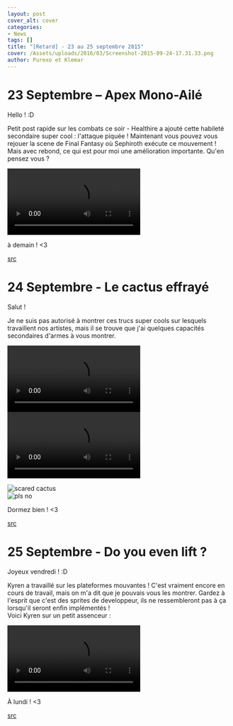 ```yaml
---
layout: post
cover_alt: cover
categories:
- News
tags: []
title: "[Retard] - 23 au 25 septembre 2015"
cover: /Assets/uploads/2016/03/Screenshot-2015-09-24-17.31.33.png
author: Purexo et Klemar
---
```

# 23 Septembre – Apex Mono-Ailé
   
Hello ! :D

Petit post rapide sur les combats ce soir - Healthire a ajouté cette habileté secondaire super cool : l'attaque piquée ! Maintenant vous pouvez vous rejouer la scene de Final Fantasy où Sephiroth exécute ce mouvement ! Mais avec rebond, ce qui est pour moi une amélioration importante. Qu'en pensez vous ?

<video preload="metadata" loop="loop" controls="controls" height="auto" width="auto">
	<source src="http://zippy.gfycat.com/GoodnaturedFixedCreature.mp4" type="video/mp4; codecs='avc1.4D401E, mp4a.40.2'">
	<source src="http://zippy.gfycat.com/GoodnaturedFixedCreature.webm" type="video/webm">
	<a href="http://gfycat.com/GoodnaturedFixedCreature">View GIF at Gfycat.com</a>
</video>

à demain ! <3

[src](http://playstarbound.com/23rd-september-one-winged-apex/)

# 24 Septembre - Le cactus effrayé

Salut !

Je ne suis pas autorisé à montrer ces trucs super cools sur lesquels travaillent nos artistes, mais il se trouve que j'ai quelques capacités secondaires d'armes à vous montrer.

<video preload="metadata" loop="loop" controls="controls" height="auto" width="auto">
	<source src="http://zippy.gfycat.com/GraveHopefulAiredaleterrier.mp4" type="video/mp4; codecs='avc1.4D401E, mp4a.40.2'">
	<source src="http://zippy.gfycat.com/GraveHopefulAiredaleterrier.webm" type="video/webm">
	<a href="http://gfycat.com/GraveHopefulAiredaleterrier">View GIF at Gfycat.com</a>
</video>

<video preload="metadata" loop="loop" controls="controls" height="auto" width="auto">
	<source src="http://zippy.gfycat.com/BlackandwhiteCompassionateArmyworm.mp4" type="video/mp4; codecs='avc1.4D401E, mp4a.40.2'">
	<source src="http://zippy.gfycat.com/BlackandwhiteCompassionateArmyworm.webm" type="video/webm">
	<a href="http://gfycat.com/BlackandwhiteCompassionateArmyworm">View GIF at Gfycat.com</a>
</video>

![scared cactus](http://playstarbound.com/wp-content/uploads/2015/09/scaredcactus3.png)    
![pls no](http://playstarbound.com/wp-content/uploads/2015/09/Screenshot-2015-09-24-17.31.33.png)

Dormez bien ! <3

[src](http://playstarbound.com/24th-september-frightened-cactus/)

# 25 Septembre - Do you even lift ?

Joyeux vendredi ! :D

Kyren a travaillé sur les plateformes mouvantes ! C'est vraiment encore en cours de travail, mais on m'a dit que je pouvais vous les montrer. Gardez à l'esprit que c'est des sprites de developpeur, ils ne ressembleront pas à ça lorsqu'il seront enfin implémentés !   
Voici Kyren sur un petit assenceur :

<video preload="metadata" loop="loop" controls="controls" height="auto" width="auto">
	<source src="http://zippy.gfycat.com/AdvancedWiltedClingfish.mp4" type="video/mp4; codecs='avc1.4D401E, mp4a.40.2'">
	<source src="http://zippy.gfycat.com/AdvancedWiltedClingfish.webm" type="video/webm">
	<a href="http://gfycat.com/AdvancedWiltedClingfish">View GIF at Gfycat.com</a>
</video>

À lundi ! <3

[src](http://playstarbound.com/25th-september-do-you-even-lift/)
